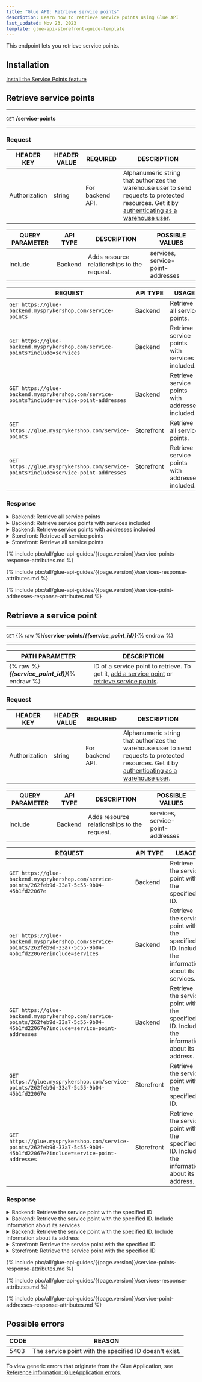 ```yaml
---
title: "Glue API: Retrieve service points"
description: Learn how to retrieve service points using Glue API
last_updated: Nov 23, 2023
template: glue-api-storefront-guide-template
---
```


This endpoint lets you retrieve service points.

## Installation

[Install the Service Points feature](/docs/pbc/all/service-point-management/{{page.version}}/unified-commerce/install-features/install-the-service-points-feature.html)

## Retrieve service points

***
`GET` **/service-points**
***

### Request

| HEADER KEY | HEADER VALUE | REQUIRED | DESCRIPTION |
|-|-|-|-|
| Authorization | string | For backend API. | Alphanumeric string that authorizes the warehouse user to send requests to protected resources. Get it by [authenticating as a warehouse user](/docs/pbc/all/warehouse-management-system/{{page.version}}/unified-commerce/manage-using-glue-api/glue-api-authenticate-as-a-warehouse-user.html). |

| QUERY PARAMETER | API TYPE | DESCRIPTION | POSSIBLE VALUES |
|-|-|-|-|
| include | Backend | Adds resource relationships to the request. | services, service-point-addresses |

| REQUEST | API TYPE | USAGE |
|-|-|-|
| `GET https://glue-backend.mysprykershop.com/service-points` | Backend | Retrieve all service points. |
| `GET https://glue-backend.mysprykershop.com/service-points?include=services` | Backend | Retrieve service points with services included. |
| `GET https://glue-backend.mysprykershop.com/service-points?include=service-point-addresses` | Backend | Retrieve service points with addresses included. |
| `GET https://glue.mysprykershop.com/service-points` | Storefront | Retrieve all service points. |
| `GET https://glue.mysprykershop.com/service-points?include=service-point-addresses` | Storefront | Retrieve service points with addresses included. |



### Response


<details>
  <summary>Backend: Retrieve all service points</summary>

```json
{
    "data": [
        {
            "type": "service-points",
            "id": "262feb9d-33a7-5c55-9b04-45b1fd22067e",
            "attributes": {
                "name": "Spryker Main Store",
                "key": "sp1",
                "isActive": true,
                "stores": [
                    "DE",
                    "AT"
                ]
            },
            "links": {
                "self": "https://glue-backend.mysprykershop.com/service-points/262feb9d-33a7-5c55-9b04-45b1fd22067e"
            }
        },
        {
            "type": "service-points",
            "id": "7e3b03e0-c53c-5298-9ece-968f4628b4f8",
            "attributes": {
                "name": "Spryker Berlin Store",
                "key": "sp2",
                "isActive": true,
                "stores": [
                    "DE",
                    "AT"
                ]
            },
            "links": {
                "self": "https://glue-backend.mysprykershop.com/service-points/7e3b03e0-c53c-5298-9ece-968f4628b4f8"
            }
        }
    ],
    "links": {
        "self": "https://glue-backend.mysprykershop.com/service-points"
    }
}
```

</details>

<details>
  <summary>Backend: Retrieve service points with services included</summary>

```json
{
    "data": [
        {
            "type": "service-points",
            "id": "262feb9d-33a7-5c55-9b04-45b1fd22067e",
            "attributes": {
                "name": "Spryker Main Store",
                "key": "sp1",
                "isActive": true,
                "stores": [
                    "DE",
                    "AT"
                ]
            },
            "relationships": {
                "services": {
                    "data": [
                        {
                            "type": "services",
                            "id": "37ef89d3-7792-533c-951c-981c6b56312c"
                        }
                    ]
                }
            },
            "links": {
                "self": "https://glue-backend.mysprykershop.com/service-points/262feb9d-33a7-5c55-9b04-45b1fd22067e?include=services"
            }
        },
        {
            "type": "service-points",
            "id": "7e3b03e0-c53c-5298-9ece-968f4628b4f8",
            "attributes": {
                "name": "Spryker Berlin Store",
                "key": "sp2",
                "isActive": true,
                "stores": [
                    "DE",
                    "AT"
                ]
            },
            "relationships": {
                "services": {
                    "data": [
                        {
                            "type": "services",
                            "id": "6358f60b-958b-53f9-9401-306c063b1282"
                        }
                    ]
                }
            },
            "links": {
                "self": "https://glue-backend.mysprykershop.com/service-points/7e3b03e0-c53c-5298-9ece-968f4628b4f8?include=services"
            }
        }
    ],
    "links": {
        "self": "https://glue-backend.mysprykershop.com/service-points?include=services"
    },
    "included": [
        {
            "type": "services",
            "id": "37ef89d3-7792-533c-951c-981c6b56312c",
            "attributes": {
                "uuid": "37ef89d3-7792-533c-951c-981c6b56312c",
                "isActive": true,
                "key": "s1"
            },
            "links": {
                "self": "https://glue-backend.mysprykershop.com/services/37ef89d3-7792-533c-951c-981c6b56312c?include=services"
            }
        },
        {
            "type": "services",
            "id": "6358f60b-958b-53f9-9401-306c063b1282",
            "attributes": {
                "uuid": "6358f60b-958b-53f9-9401-306c063b1282",
                "isActive": true,
                "key": "s2"
            },
            "links": {
                "self": "https://glue-backend.mysprykershop.com/services/6358f60b-958b-53f9-9401-306c063b1282?include=services"
            }
        }
    ]
}
```

</details>


<details>
  <summary>Backend: Retrieve service points with addresses included</summary>

```json
{
    "data": [
        {
            "type": "service-points",
            "id": "262feb9d-33a7-5c55-9b04-45b1fd22067e",
            "attributes": {
                "name": "Spryker Main Store",
                "key": "sp1",
                "isActive": true,
                "stores": [
                    "DE",
                    "AT"
                ]
            },
            "relationships": {
                "service-point-addresses": {
                    "data": [
                        {
                            "type": "service-point-addresses",
                            "id": "74768ee9-e7dd-5e3c-bafd-b654e7946c54"
                        }
                    ]
                }
            },
            "links": {
                "self": "https://glue-backend.mysprykershop.com/service-points/262feb9d-33a7-5c55-9b04-45b1fd22067e?include=service-point-addresses"
            }
        },
        {
            "type": "service-points",
            "id": "7e3b03e0-c53c-5298-9ece-968f4628b4f8",
            "attributes": {
                "name": "Spryker Berlin Store",
                "key": "sp2",
                "isActive": true,
                "stores": [
                    "DE",
                    "AT"
                ]
            },
            "relationships": {
                "service-point-addresses": {
                    "data": [
                        {
                            "type": "service-point-addresses",
                            "id": "7a711afc-02ce-5f54-a08c-fadfaf5713c6"
                        }
                    ]
                }
            },
            "links": {
                "self": "https://glue-backend.mysprykershop.com/service-points/7e3b03e0-c53c-5298-9ece-968f4628b4f8?include=service-point-addresses"
            }
        }
    ],
    "links": {
        "self": "https://glue-backend.mysprykershop.com/service-points?include=service-point-addresses"
    },
    "included": [
        {
            "type": "service-point-addresses",
            "id": "74768ee9-e7dd-5e3c-bafd-b654e7946c54",
            "attributes": {
                "uuid": "74768ee9-e7dd-5e3c-bafd-b654e7946c54",
                "regionUuid": null,
                "countryIso2Code": "DE",
                "address1": "Caroline-Michaelis-Straße",
                "address2": "8",
                "address3": null,
                "city": "Berlin",
                "zipCode": "10115"
            },
            "links": {
                "self": "https://glue-backend.mysprykershop.com/service-point-addresses/74768ee9-e7dd-5e3c-bafd-b654e7946c54?include=service-point-addresses"
            }
        },
        {
            "type": "service-point-addresses",
            "id": "7a711afc-02ce-5f54-a08c-fadfaf5713c6",
            "attributes": {
                "uuid": "7a711afc-02ce-5f54-a08c-fadfaf5713c6",
                "regionUuid": null,
                "countryIso2Code": "DE",
                "address1": "Julie-Wolfthorn-Straße",
                "address2": "1",
                "address3": null,
                "city": "Berlin",
                "zipCode": "10115"
            },
            "links": {
                "self": "https://glue-backend.mysprykershop.com/service-point-addresses/7a711afc-02ce-5f54-a08c-fadfaf5713c6?include=service-point-addresses"
            }
        }
    ]
}
```

</details>

<details>
  <summary>Storefront: Retrieve all service points</summary>

```json
{
    "data": [
        {
            "type": "service-points",
            "id": "262feb9d-33a7-5c55-9b04-45b1fd22067e",
            "attributes": {
                "name": "Spryker Main Store",
                "key": "sp1"
            },
            "links": {
                "self": "https://glue.mysprykershop.com/service-points/262feb9d-33a7-5c55-9b04-45b1fd22067e"
            }
        },
        {
            "type": "service-points",
            "id": "7e3b03e0-c53c-5298-9ece-968f4628b4f8",
            "attributes": {
                "name": "Spryker Berlin Store",
                "key": "sp2"
            },
            "links": {
                "self": "https://glue.mysprykershop.com/service-points/7e3b03e0-c53c-5298-9ece-968f4628b4f8"
            }
        }
    ],
    "links": {
        "self": "https://glue.mysprykershop.com/service-points"
    }
}
```

</details>



<details>
  <summary>Storefront: Retrieve all service points</summary>

```json
{
    "data": [
        {
            "type": "service-points",
            "id": "262feb9d-33a7-5c55-9b04-45b1fd22067e",
            "attributes": {
                "name": "Spryker Main Store",
                "key": "sp1"
            },
            "links": {
                "self": "https://glue.mysprykershop.com/service-points/262feb9d-33a7-5c55-9b04-45b1fd22067e?include=service-point-addresses"
            },
            "relationships": {
                "service-point-addresses": {
                    "data": [
                        {
                            "type": "service-point-addresses",
                            "id": "74768ee9-e7dd-5e3c-bafd-b654e7946c54"
                        }
                    ]
                }
            }
        },
        {
            "type": "service-points",
            "id": "7e3b03e0-c53c-5298-9ece-968f4628b4f8",
            "attributes": {
                "name": "Spryker Berlin Store",
                "key": "sp2"
            },
            "links": {
                "self": "https://glue.mysprykershop.com/service-points/7e3b03e0-c53c-5298-9ece-968f4628b4f8?include=service-point-addresses"
            },
            "relationships": {
                "service-point-addresses": {
                    "data": [
                        {
                            "type": "service-point-addresses",
                            "id": "7a711afc-02ce-5f54-a08c-fadfaf5713c6"
                        }
                    ]
                }
            }
        }
    ],
    "links": {
        "self": "https://glue.mysprykershop.com/service-points?include=service-point-addresses"
    },
    "included": [
        {
            "type": "service-point-addresses",
            "id": "74768ee9-e7dd-5e3c-bafd-b654e7946c54",
            "attributes": {
                "countryIso2Code": "DE",
                "address1": "Caroline-Michaelis-Straße",
                "address2": "8",
                "address3": null,
                "zipCode": "10115",
                "city": "Berlin"
            },
            "links": {
                "self": "https://glue.mysprykershop.com/service-points/262feb9d-33a7-5c55-9b04-45b1fd22067e/service-point-addresses/74768ee9-e7dd-5e3c-bafd-b654e7946c54"
            }
        },
        {
            "type": "service-point-addresses",
            "id": "7a711afc-02ce-5f54-a08c-fadfaf5713c6",
            "attributes": {
                "countryIso2Code": "DE",
                "address1": "Julie-Wolfthorn-Straße",
                "address2": "1",
                "address3": null,
                "zipCode": "10115",
                "city": "Berlin"
            },
            "links": {
                "self": "https://glue.mysprykershop.com/service-points/7e3b03e0-c53c-5298-9ece-968f4628b4f8/service-point-addresses/7a711afc-02ce-5f54-a08c-fadfaf5713c6"
            }
        }
    ]
}
```

</details>



{% include pbc/all/glue-api-guides/{{page.version}}/service-points-response-attributes.md %} <!-- To edit, see /_includes/pbc/all/glue-api-guides/202311.0/service-points-response-attributes.md -->


{% include pbc/all/glue-api-guides/{{page.version}}/services-response-attributes.md %} <!-- To edit, see /_includes/pbc/all/glue-api-guides/202311.0/services-response-attributes.md -->


{% include pbc/all/glue-api-guides/{{page.version}}/service-point-addresses-response-attributes.md %} <!-- To edit, see /_includes/pbc/all/glue-api-guides/202311.0/service-point-addresses-response-attributes.md -->



## Retrieve a service point

***
`GET` {% raw %}**/service-points/*{{service_point_id}}***{% endraw %}
***

| PATH PARAMETER | DESCRIPTION |
| --- | --- |
| {% raw %}***{{service_point_id}}***{% endraw %} | ID of a service point to retrieve. To get it, [add a service point](/docs/pbc/all/service-point-management/{{page.version}}/unified-commerce/manage-using-glue-api/manage-service-points/glue-api-add-service-points.html) or [retrieve service points](#retrieve-service-points). |


### Request

| HEADER KEY | HEADER VALUE | REQUIRED | DESCRIPTION |
|-|-|-|-|
| Authorization | string | For backend API. | Alphanumeric string that authorizes the warehouse user to send requests to protected resources. Get it by [authenticating as a warehouse user](/docs/pbc/all/warehouse-management-system/{{page.version}}/unified-commerce/manage-using-glue-api/glue-api-authenticate-as-a-warehouse-user.html). |

| QUERY PARAMETER | API TYPE | DESCRIPTION | POSSIBLE VALUES |
|-|-|-|-|
| include | Backend | Adds resource relationships to the request. | services, service-point-addresses |

| REQUEST | API TYPE | USAGE |
|-|-|-|
| `GET https://glue-backend.mysprykershop.com/service-points/262feb9d-33a7-5c55-9b04-45b1fd22067e` | Backend | Retrieve the service point with the specified ID. |
| `GET https://glue-backend.mysprykershop.com/service-points/262feb9d-33a7-5c55-9b04-45b1fd22067e?include=services` | Backend |Retrieve the service point with the specified ID. Include the information about its services. |
| `GET https://glue-backend.mysprykershop.com/service-points/262feb9d-33a7-5c55-9b04-45b1fd22067e?include=service-point-addresses` | Backend |Retrieve the service point with the specified ID. Include the information about its address. |
| `GET https://glue.mysprykershop.com/service-points/262feb9d-33a7-5c55-9b04-45b1fd22067e` | Storefront | Retrieve the service point with the specified ID. |
| `GET https://glue.mysprykershop.com/service-points/262feb9d-33a7-5c55-9b04-45b1fd22067e?include=service-point-addresses` | Storefront | Retrieve the service point with the specified ID. Include the information about its address. |


### Response

<details>
  <summary>Backend: Retrieve the service point with the specified ID</summary>

```json
{
    "data": {
        "type": "service-points",
        "id": "262feb9d-33a7-5c55-9b04-45b1fd22067e",
        "attributes": {
            "name": "Spryker Main Store",
            "key": "sp1",
            "isActive": true,
            "stores": [
                "DE",
                "AT"
            ]
        },
        "links": {
            "self": "https://glue-backend.mysprykershop.com/service-points/262feb9d-33a7-5c55-9b04-45b1fd22067e"
        }
    }
}
```

</details>

<details>
  <summary>Backend: Retrieve the service point with the specified ID. Include information about its services</summary>

```json
{
    "data": {
        "type": "service-points",
        "id": "262feb9d-33a7-5c55-9b04-45b1fd22067e",
        "attributes": {
            "name": "Spryker Main Store",
            "key": "sp1",
            "isActive": true,
            "stores": [
                "DE",
                "AT"
            ]
        },
        "relationships": {
            "services": {
                "data": [
                    {
                        "type": "services",
                        "id": "37ef89d3-7792-533c-951c-981c6b56312c"
                    }
                ]
            }
        },
        "links": {
            "self": "https://glue-backend.mysprykershop.com/service-points/262feb9d-33a7-5c55-9b04-45b1fd22067e?include=services"
        }
    },
    "included": [
        {
            "type": "services",
            "id": "37ef89d3-7792-533c-951c-981c6b56312c",
            "attributes": {
                "uuid": "37ef89d3-7792-533c-951c-981c6b56312c",
                "isActive": true,
                "key": "s1"
            },
            "relationships": {
                "service-points": {
                    "data": [
                        {
                            "type": "service-points",
                            "id": "262feb9d-33a7-5c55-9b04-45b1fd22067e"
                        }
                    ]
                }
            },
            "links": {
                "self": "https://glue-backend.mysprykershop.com/services/37ef89d3-7792-533c-951c-981c6b56312c?include=services"
            }
        },
        {
            "type": "service-points",
            "id": "262feb9d-33a7-5c55-9b04-45b1fd22067e",
            "attributes": {
                "name": "Spryker Main Store",
                "key": "sp1",
                "isActive": true,
                "stores": [
                    "DE",
                    "AT"
                ]
            },
            "relationships": {
                "services": {
                    "data": [
                        {
                            "type": "services",
                            "id": "37ef89d3-7792-533c-951c-981c6b56312c"
                        }
                    ]
                }
            },
            "links": {
                "self": "https://glue-backend.mysprykershop.com/service-points/262feb9d-33a7-5c55-9b04-45b1fd22067e?include=services"
            }
        }
    ]
}
```

</details>


<details>
  <summary>Backend: Retrieve the service point with the specified ID. Include information about its address</summary>

```json
{
    "data": {
        "type": "service-points",
        "id": "262feb9d-33a7-5c55-9b04-45b1fd22067e",
        "attributes": {
            "name": "Spryker Main Store",
            "key": "sp1",
            "isActive": true,
            "stores": [
                "DE",
                "AT"
            ]
        },
        "relationships": {
            "service-point-addresses": {
                "data": [
                    {
                        "type": "service-point-addresses",
                        "id": "74768ee9-e7dd-5e3c-bafd-b654e7946c54"
                    }
                ]
            }
        },
        "links": {
            "self": "https://glue-backend.mysprykershop.com/service-points/262feb9d-33a7-5c55-9b04-45b1fd22067e?include=service-point-addresses"
        }
    },
    "included": [
        {
            "type": "service-point-addresses",
            "id": "74768ee9-e7dd-5e3c-bafd-b654e7946c54",
            "attributes": {
                "uuid": "74768ee9-e7dd-5e3c-bafd-b654e7946c54",
                "regionUuid": null,
                "countryIso2Code": "DE",
                "address1": "Caroline-Michaelis-Straße",
                "address2": "8",
                "address3": null,
                "city": "Berlin",
                "zipCode": "10115"
            },
            "links": {
                "self": "https://glue-backend.mysprykershop.com/service-point-addresses/74768ee9-e7dd-5e3c-bafd-b654e7946c54?include=service-point-addresses"
            }
        }
    ]
}
```

</details>

<details>
  <summary>Storefront: Retrieve the service point with the specified ID</summary>

```json
{
    "data": {
        "type": "service-points",
        "id": "262feb9d-33a7-5c55-9b04-45b1fd22067e",
        "attributes": {
            "name": "Spryker Main Store",
            "key": "sp1"
        },
        "links": {
            "self": "https://glue.mysprykershop.com/service-points/262feb9d-33a7-5c55-9b04-45b1fd22067e"
        }
    }
}
```

</details>

<details>
  <summary>Storefront: Retrieve the service point with the specified ID</summary>

```json
{
    "data": {
        "type": "service-points",
        "id": "262feb9d-33a7-5c55-9b04-45b1fd22067e",
        "attributes": {
            "name": "Spryker Main Store",
            "key": "sp1"
        },
        "links": {
            "self": "https://glue.mysprykershop.com/service-points/262feb9d-33a7-5c55-9b04-45b1fd22067e?include=service-point-addresses"
        },
        "relationships": {
            "service-point-addresses": {
                "data": [
                    {
                        "type": "service-point-addresses",
                        "id": "74768ee9-e7dd-5e3c-bafd-b654e7946c54"
                    }
                ]
            }
        }
    },
    "included": [
        {
            "type": "service-point-addresses",
            "id": "74768ee9-e7dd-5e3c-bafd-b654e7946c54",
            "attributes": {
                "countryIso2Code": "DE",
                "address1": "Caroline-Michaelis-Straße",
                "address2": "8",
                "address3": null,
                "zipCode": "10115",
                "city": "Berlin"
            },
            "links": {
                "self": "https://glue.mysprykershop.com/service-points/262feb9d-33a7-5c55-9b04-45b1fd22067e/service-point-addresses/74768ee9-e7dd-5e3c-bafd-b654e7946c54"
            }
        }
    ]
}
```

</details>





{% include pbc/all/glue-api-guides/{{page.version}}/service-points-response-attributes.md %} <!-- To edit, see /_includes/pbc/all/glue-api-guides/202311.0/service-points-response-attributes.md -->

{% include pbc/all/glue-api-guides/{{page.version}}/services-response-attributes.md %} <!-- To edit, see /_includes/pbc/all/glue-api-guides/202311.0/services-response-attributes.md -->


{% include pbc/all/glue-api-guides/{{page.version}}/service-point-addresses-response-attributes.md %} <!-- To edit, see /_includes/pbc/all/glue-api-guides/202311.0/service-point-addresses-response-attributes.md -->


## Possible errors

| CODE  | REASON |
| --- | --- |
| 5403 | The service point with the specified ID doesn't exist. |

To view generic errors that originate from the Glue Application, see [Reference information: GlueApplication errors](/docs/dg/dev/glue-api/{{page.version}}/old-glue-infrastructure/reference-information-glueapplication-errors.html).
